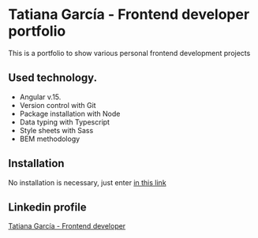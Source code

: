 # Tatiana García - Frontend developer portfolio

<p>This is a portfolio to show various personal frontend development projects</p>

## Used technology.

- Angular v.15.
- Version control with Git
- Package installation with Node
- Data typing with Typescript
- Style sheets with Sass
- BEM methodology

## Installation
No installation is necessary, just enter [in this link](https://taticode.github.io/tatiana-garcia-frontend/Home)

## Linkedin profile
[Tatiana García - Frontend developer](https://www.linkedin.com/in/tatianagarciafrontend/)


